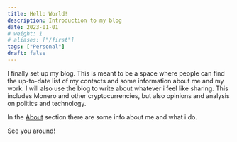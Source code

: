 ```yaml
---
title: Hello World!
description: Introduction to my blog
date: 2023-01-01
# weight: 1
# aliases: ["/first"]
tags: ["Personal"]
draft: false
---
```


I finally set up my blog. This is meant to be a space where people can find the up-to-date list of my contacts and some information about me and my work. I will also use the blog to write about whatever i feel like sharing. This includes Monero and other cryptocurrencies, but also opinions and analysis on politics and technology.

In the [About](/about/) section there are some info about me and what i do.

See you around!
